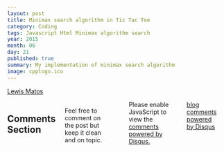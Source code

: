 ```yaml
---
layout: post
title: Minimax search algorithm in Tic Tac Toe
category: Coding
tags: Javascript Html Minimax algorithm search
year: 2015
month: 06
day: 21
published: true
summary: My implementation of minimax search algorithm
image: cpplogo.ico
---
```


<a class="embedly-card" href="http://lewismatos.github.io/MiniMaxTicTacToe/">Lewis Matos</a>
<script async src="//cdn.embedly.com/widgets/platform.js" charset="UTF-8"></script>


<div class="row">	
<div class="span9 columns">    
<h2>Comments Section</h2>
<p>Feel free to comment on the post but keep it clean and on topic.</p>	
<div id="disqus_thread"></div>
<script type="text/javascript">
/* * * CONFIGURATION VARIABLES: EDIT BEFORE PASTING INTO YOUR WEBPAGE * * */
var disqus_shortname = 'matoslewis'; // required: replace example with your forum shortname
var disqus_identifier = '{{ page.url }}';
var disqus_url = 'http://Lewiz23.github.com{{ page.url }}';


/* * * DON'T EDIT BELOW THIS LINE * * */
(function() {
var dsq = document.createElement('script'); dsq.type = 'text/javascript'; dsq.async = true;
dsq.src = 'http://' + disqus_shortname + '.disqus.com/embed.js';
(document.getElementsByTagName('head')[0] || document.getElementsByTagName('body')[0]).appendChild(dsq);
})();
</script>
<noscript>Please enable JavaScript to view the <a href="http://disqus.com/?ref_noscript">comments powered by Disqus.</a></noscript>
<a href="http://disqus.com" class="dsq-brlink">blog comments powered by <span class="logo-disqus">Disqus</span></a>
</div>
</div>
